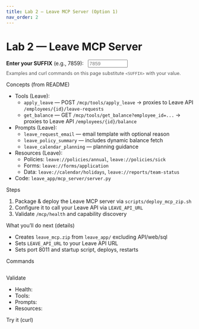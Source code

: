 ```yaml
---
title: Lab 2 — Leave MCP Server (Option 1)
nav_order: 2
---
```


# Lab 2 — Leave MCP Server

<div class="suffix-picker">
  <label for="suffix-input"><strong>Enter your SUFFIX</strong> (e.g., 7859): </label>
  <input id="suffix-input" type="text" placeholder="7859" style="width: 8em; margin-left: 0.5rem;" />
  <p style="margin-top: 0.5rem; font-size: 0.9em; color: #555;">Examples and curl commands on this page substitute <code>&lt;SUFFIX&gt;</code> with your value.</p>
</div>

<script src="./assets/suffix.js"></script>

Concepts (from README)
- Tools (Leave):
  - `apply_leave` — POST `/mcp/tools/apply_leave` → proxies to Leave API `/employees/{id}/leave-requests`
  - `get_balance` — GET `/mcp/tools/get_balance?employee_id=...` → proxies to Leave API `/employees/{id}/balance`
- Prompts (Leave):
  - `leave_request_email` — email template with optional reason
  - `leave_policy_summary` — includes dynamic balance fetch
  - `leave_calendar_planning` — planning guidance
- Resources (Leave):
  - Policies: `leave://policies/annual`, `leave://policies/sick`
  - Forms: `leave://forms/application`
  - Data: `leave://calendar/holidays`, `leave://reports/team-status`
- Code: `leave_app/mcp_server/server.py`

Steps
1) Package & deploy the Leave MCP server via `scripts/deploy_mcp_zip.sh`
2) Configure it to call your Leave API via `LEAVE_API_URL`
3) Validate `/mcp/health` and capability discovery

What you’ll do next (details)
- Creates `leave_mcp.zip` from `leave_app/` excluding API/web/sql
- Sets `LEAVE_API_URL` to your Leave API URL
- Sets port 8011 and startup script, deploys, restarts

Commands

<pre><code class="language-bash" data-template="# Leave MCP only
SUFFIX=&lt;SUFFIX&gt; ONLY_LEAVE=1 ./scripts/deploy_mcp_zip.sh
"></code></pre>

Validate
- Health: <span data-suffix-bind data-template="https://mcp-leave-mcp-<SUFFIX>.azurewebsites.net/mcp/health"></span>
- Tools: <span data-suffix-bind data-template="https://mcp-leave-mcp-<SUFFIX>.azurewebsites.net/mcp/tools/list"></span>
- Prompts: <span data-suffix-bind data-template="https://mcp-leave-mcp-<SUFFIX>.azurewebsites.net/mcp/prompts/list"></span>
- Resources: <span data-suffix-bind data-template="https://mcp-leave-mcp-<SUFFIX>.azurewebsites.net/mcp/resources/list"></span>

Try it (curl)

<pre><code class="language-bash" data-template="curl -s https://mcp-leave-mcp-<SUFFIX>.azurewebsites.net/mcp/tools/list | jq .
curl -s https://mcp-leave-mcp-<SUFFIX>.azurewebsites.net/mcp/prompts/list | jq .
curl -s https://mcp-leave-mcp-<SUFFIX>.azurewebsites.net/mcp/resources/list | jq .
curl -s -X POST https://mcp-leave-mcp-<SUFFIX>.azurewebsites.net/mcp/tools/apply_leave \
  -H 'Content-Type: application/json' \
  -d '{"employee_id":1,"start_date":"2025-09-10","end_date":"2025-09-12","leave_type":"annual"}' | jq .
"></code></pre>
